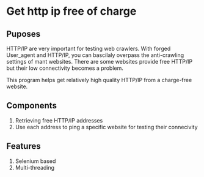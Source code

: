 # Get http ip free of charge



## Puposes

HTTP/IP are very important for testing web crawlers. With forged User_agent and HTTP/IP, you can bascilaly overpass the anti-crawling settings of mant websites. There are some websites provide free HTTP/IP but their low connectivity becomes a problem. 



This program helps get relatively high quality HTTP/IP from a charge-free website. 



## Components

1. Retrieving free HTTP/IP addresses
2. Use each address to ping a specific website for testing their connecivity 



## Features

1. Selenium based
2. Multi-threading
